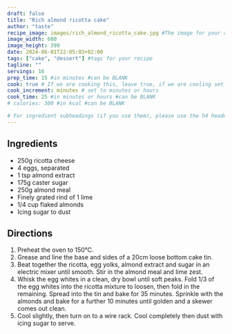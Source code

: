 ```yaml
---
draft: false
title: "Rich almond ricotta cake"
author: "taste"
recipe_image: images/rich_almond_ricotta_cake.jpg #The image for your recipe
image_width: 600
image_height: 399
date: 2024-06-01T22:05:03+02:00
tags: ["cake", "dessert"] #tags for your recipe
tagline: ""
servings: 16
prep_time: 15 #in minutes #can be BLANK
cook: true # If we are cooking this, leave true, if we are cooling set to false
cook_increment: minutes # set to minutes or hours
cook_time: 25 #in minutes or hours #can be BLANK
# calories: 300 #in kcal #can be BLANK

# For ingredient subheadings (if you use them), please use the h4 header.  For print view I have those elements targeted
---
```



## Ingredients

- 250g ricotta cheese
- 4 eggs, separated
- 1 tsp almond extract
- 175g caster sugar
- 250g almond meal
- Finely grated rind of 1 lime
- 1/4 cup flaked almonds
- Icing sugar to dust

## Directions

1. Preheat the oven to 150°C.
2. Grease and line the base and sides of a 20cm loose bottom cake tin.
3. Beat together the ricotta, egg yolks, almond extract and sugar in an electric mixer until smooth. Stir in the almond meal and lime zest.
4. Whisk the egg whites in a clean, dry bowl until soft peaks. Fold 1/3 of the egg whites into the ricotta mixture to loosen, then fold in the remaining. Spread into the tin and bake for 35 minutes. Sprinkle with the almonds and bake for a further 10 minutes until golden and a skewer comes out clean.
5. Cool slightly, then turn on to a wire rack. Cool completely then dust with icing sugar to serve.